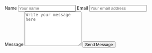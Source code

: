 <form class="contact-form" name="contact" method="POST" data-netlify="true">
  <label for="name">Name</label>
  <input
    type="text"
    name="name"
    id="name"
    autocomplete="name"
    placeholder="Your name"
    title="Please enter your name"
    required
  >
  <label for="email">Email</label>
  <input
    type="email"
    name="email"
    id="email"
    autocomplete="email"
    placeholder="Your email address"
    title="The domain portion of the email address is invalid (the portion after the @)."
    pattern="^([^\x00-\x20\x22\x28\x29\x2c\x2e\x3a-\x3c\x3e\x40\x5b-\x5d\x7f-\xff]+|\x22([^\x0d\x22\x5c\x80-\xff]|\x5c[\x00-\x7f])*\x22)(\x2e([^\x00-\x20\x22\x28\x29\x2c\x2e\x3a-\x3c\x3e\x40\x5b-\x5d\x7f-\xff]+|\x22([^\x0d\x22\x5c\x80-\xff]|\x5c[\x00-\x7f])*\x22))*\x40([^\x00-\x20\x22\x28\x29\x2c\x2e\x3a-\x3c\x3e\x40\x5b-\x5d\x7f-\xff]+|\x5b([^\x0d\x5b-\x5d\x80-\xff]|\x5c[\x00-\x7f])*\x5d)(\x2e([^\x00-\x20\x22\x28\x29\x2c\x2e\x3a-\x3c\x3e\x40\x5b-\x5d\x7f-\xff]+|\x5b([^\x0d\x5b-\x5d\x80-\xff]|\x5c[\x00-\x7f])*\x5d))*(\.\w{2,})+$"
    required
  >
  <label for="message">Message</label>
  <textarea name="message" id="message" placeholder="Write your message here" rows="7" required></textarea>
  <button class="contact-form__submit btn" type="submit" name="submit">Send Message</button>
</form>
